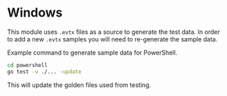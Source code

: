 # Windows

This module uses `.evtx` files as a source to generate the test data. 
In order to add a new `.evtx` samples you will need to re-generate the
sample data. 

Example command to generate sample data for PowerShell.

```sh
cd powershell
go test -v ./... -update
```

This will update the golden files used from testing.
